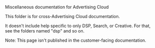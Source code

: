 Miscellaneous documentation for Advertising Cloud

This folder is for cross-Advertising Cloud documentation.

It doesn't include help specific to only DSP, Search, or Creative. For that, see the folders named "dsp" and so on.

Note: This page isn't published in the customer-facing documentation.
